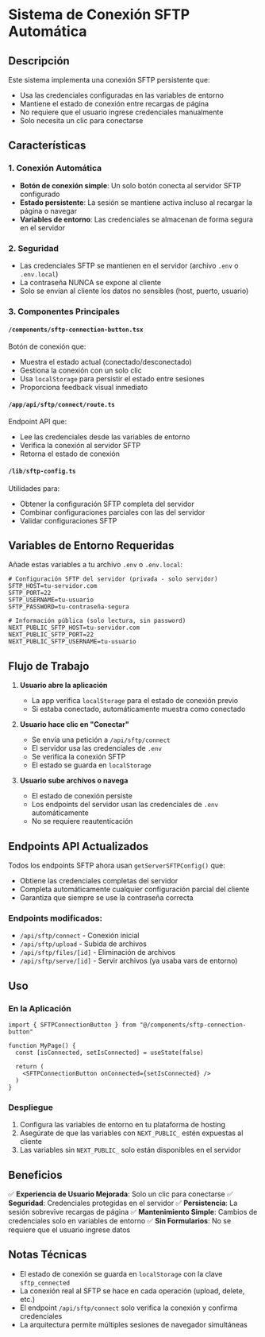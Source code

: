 # Sistema de Conexión SFTP Automática

## Descripción

Este sistema implementa una conexión SFTP persistente que:
- Usa las credenciales configuradas en las variables de entorno
- Mantiene el estado de conexión entre recargas de página
- No requiere que el usuario ingrese credenciales manualmente
- Solo necesita un clic para conectarse

## Características

### 1. Conexión Automática
- **Botón de conexión simple**: Un solo botón conecta al servidor SFTP configurado
- **Estado persistente**: La sesión se mantiene activa incluso al recargar la página o navegar
- **Variables de entorno**: Las credenciales se almacenan de forma segura en el servidor

### 2. Seguridad
- Las credenciales SFTP se mantienen en el servidor (archivo `.env` o `.env.local`)
- La contraseña NUNCA se expone al cliente
- Solo se envían al cliente los datos no sensibles (host, puerto, usuario)

### 3. Componentes Principales

#### `/components/sftp-connection-button.tsx`
Botón de conexión que:
- Muestra el estado actual (conectado/desconectado)
- Gestiona la conexión con un solo clic
- Usa `localStorage` para persistir el estado entre sesiones
- Proporciona feedback visual inmediato

#### `/app/api/sftp/connect/route.ts`
Endpoint API que:
- Lee las credenciales desde las variables de entorno
- Verifica la conexión al servidor SFTP
- Retorna el estado de conexión

#### `/lib/sftp-config.ts`
Utilidades para:
- Obtener la configuración SFTP completa del servidor
- Combinar configuraciones parciales con las del servidor
- Validar configuraciones SFTP

## Variables de Entorno Requeridas

Añade estas variables a tu archivo `.env` o `.env.local`:

```env
# Configuración SFTP del servidor (privada - solo servidor)
SFTP_HOST=tu-servidor.com
SFTP_PORT=22
SFTP_USERNAME=tu-usuario
SFTP_PASSWORD=tu-contraseña-segura

# Información pública (solo lectura, sin password)
NEXT_PUBLIC_SFTP_HOST=tu-servidor.com
NEXT_PUBLIC_SFTP_PORT=22
NEXT_PUBLIC_SFTP_USERNAME=tu-usuario
```

## Flujo de Trabajo

1. **Usuario abre la aplicación**
   - La app verifica `localStorage` para el estado de conexión previo
   - Si estaba conectado, automáticamente muestra como conectado

2. **Usuario hace clic en "Conectar"**
   - Se envía una petición a `/api/sftp/connect`
   - El servidor usa las credenciales de `.env`
   - Se verifica la conexión SFTP
   - El estado se guarda en `localStorage`

3. **Usuario sube archivos o navega**
   - El estado de conexión persiste
   - Los endpoints del servidor usan las credenciales de `.env` automáticamente
   - No se requiere reautenticación

## Endpoints API Actualizados

Todos los endpoints SFTP ahora usan `getServerSFTPConfig()` que:
- Obtiene las credenciales completas del servidor
- Completa automáticamente cualquier configuración parcial del cliente
- Garantiza que siempre se use la contraseña correcta

### Endpoints modificados:
- `/api/sftp/connect` - Conexión inicial
- `/api/sftp/upload` - Subida de archivos
- `/api/sftp/files/[id]` - Eliminación de archivos
- `/api/sftp/serve/[id]` - Servir archivos (ya usaba vars de entorno)

## Uso

### En la Aplicación

```tsx
import { SFTPConnectionButton } from "@/components/sftp-connection-button"

function MyPage() {
  const [isConnected, setIsConnected] = useState(false)
  
  return (
    <SFTPConnectionButton onConnected={setIsConnected} />
  )
}
```

### Despliegue

1. Configura las variables de entorno en tu plataforma de hosting
2. Asegúrate de que las variables con `NEXT_PUBLIC_` estén expuestas al cliente
3. Las variables sin `NEXT_PUBLIC_` solo están disponibles en el servidor

## Beneficios

✅ **Experiencia de Usuario Mejorada**: Solo un clic para conectarse
✅ **Seguridad**: Credenciales protegidas en el servidor
✅ **Persistencia**: La sesión sobrevive recargas de página
✅ **Mantenimiento Simple**: Cambios de credenciales solo en variables de entorno
✅ **Sin Formularios**: No se requiere que el usuario ingrese datos

## Notas Técnicas

- El estado de conexión se guarda en `localStorage` con la clave `sftp_connected`
- La conexión real al SFTP se hace en cada operación (upload, delete, etc.)
- El endpoint `/api/sftp/connect` solo verifica la conexión y confirma credenciales
- La arquitectura permite múltiples sesiones de navegador simultáneas
